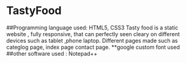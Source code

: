 # TastyFood
##Programming language used: HTML5, CSS3
Tasty food is a static website , fully responsive, that can perfectly seen cleary on different devices such as tablet ,phone laptop.
Different pages made such as categlog page, index page contact page.
**google custom font used 
##other software used : Notepad++
